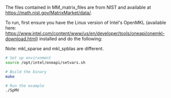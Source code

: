 The files contained in MM_matrix_files are from NIST and available at https://math.nist.gov/MatrixMarket/data/.

To run, first ensure you have the Linux version of Intel's OpenMKL (available here: https://www.intel.com/content/www/us/en/developer/tools/oneapi/onemkl-download.html) installed and do the following:

Note: mkl_sparse and mkl_spblas are different.

```bash
# Set up environment
source /opt/intel/oneapi/setvars.sh

# Build the binary
make

# Run the example
./SpMV

